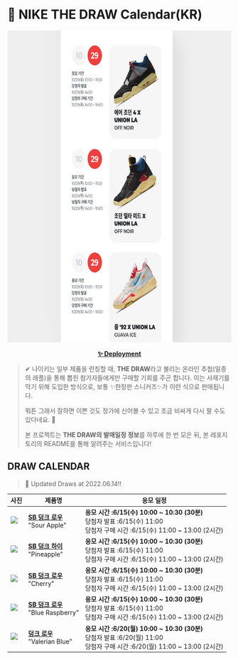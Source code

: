 # 👟 NIKE THE DRAW Calendar(KR)

<div align="center">
  <a href="https://junhoyeo.github.io/NIKE-THE-DRAW-Calendar/">
    <img src="./docs/images/preview.png" alt="Preview image of deployed application" height="700px" width="700px" />
  </a>
</div>

<p align="center">
  <a href="https://junhoyeo.github.io/NIKE-THE-DRAW-Calendar/">
    <strong>✨ Deployment</strong>
  </a>
</p>

> ✔ 나이키는 일부 제품을 런칭할 때, **THE DRAW**라고 불리는 온라인 추첨(일종의 래플)을 통해 뽑힌 참가자들에게만 구매할 기회를 주곤 합니다. 이는 사재기를 막기 위해 도입한 방식으로, 보통 ✨한정판 스니커즈✨가 이런 식으로 판매됩니다.
>
> 뭐튼 그래서 잘하면 이쁜 것도 정가에 신어볼 수 있고 조금 비싸게 다시 팔 수도 있다네요. 🤭
>
> 본 프로젝트는 **THE DRAW의 발매일정 정보**를 하루에 한 번 모은 뒤, 본 레포지토리의 README를 통해 알려주는 서비스입니다!

## DRAW CALENDAR

<!-- DRAW CALENDAR: START -->

> 👟 Updated Draws at 2022.06.14‼️

| 사진 | 제품명 | 응모 일정 |
| --- | ---- | ------- |
| <img src="https://static-breeze.nike.co.kr/kr/ko_kr/cmsstatic/product/DM0807-300/d95cec03-c1d4-4c63-8a2e-2d59081492ef_primary.jpg?snkrBrowse" width="256" /> | <a href="https://www.nike.com/kr/launch/t/adult-unisex/fw/action-outdoor/DM0807-300/iwO6D3/nike-sb-dunk-low-pro"><strong>SB 덩크 로우</strong><br /></a> "Sour Apple" | <strong>응모 시간 :6/15(수) 10:00 ~ 10:30 (30분)</strong><br />당첨자 발표 :6/15(수) 11:00<br />당첨자 구매 시간 :6/15(수) 11:00 ~ 13:00 (2시간) |
| <img src="https://static-breeze.nike.co.kr/kr/ko_kr/cmsstatic/product/DM0808-700/2667a208-e81f-45f7-9282-4a88a5c72d43_primary.jpg?snkrBrowse" width="256" /> | <a href="https://www.nike.com/kr/launch/t/adult-unisex/fw/action-outdoor/DM0808-700/apM74qFT77/nike-sb-dunk-high-pro"><strong>SB 덩크 하이</strong><br /></a> "Pineapple" | <strong>응모 시간 :6/15(수) 10:00 ~ 10:30 (30분)</strong><br />당첨자 발표 :6/15(수) 11:00<br />당첨자 구매 시간 :6/15(수) 11:00 ~ 13:00 (2시간) |
| <img src="https://static-breeze.nike.co.kr/kr/ko_kr/cmsstatic/product/DM0807-600/9cdcf8bb-f22c-4095-8adf-d5f7fe050338_primary.jpg?snkrBrowse" width="256" /> | <a href="https://www.nike.com/kr/launch/t/adult-unisex/fw/action-outdoor/DM0807-600/2uM7p8XR/nike-sb-dunk-low-pro"><strong>SB 덩크 로우</strong><br /></a> "Cherry" | <strong>응모 시간 :6/15(수) 10:00 ~ 10:30 (30분)</strong><br />당첨자 발표 :6/15(수) 11:00<br />당첨자 구매 시간 :6/15(수) 11:00 ~ 13:00 (2시간) |
| <img src="https://static-breeze.nike.co.kr/kr/ko_kr/cmsstatic/product/DM0807-400/39a119ab-81e8-4f2a-b014-52a3fa1defc5_primary.jpg?snkrBrowse" width="256" /> | <a href="https://www.nike.com/kr/launch/t/adult-unisex/fw/action-outdoor/DM0807-400/6nX520lf1a3/nike-sb-dunk-low-pro"><strong>SB 덩크 로우</strong><br /></a> "Blue Raspberry" | <strong>응모 시간 :6/15(수) 10:00 ~ 10:30 (30분)</strong><br />당첨자 발표 :6/15(수) 11:00<br />당첨자 구매 시간 :6/15(수) 11:00 ~ 13:00 (2시간) |
| <img src="https://static-breeze.nike.co.kr/kr/ko_kr/cmsstatic/product/DD1391-400/f07db255-8579-4085-91b0-080a800547ce_primary.jpg?snkrBrowse" width="256" /> | <a href="https://www.nike.com/kr/launch/t/men/fw/nike-sportswear/DD1391-400/VpF6011O4/nike-dunk-low-retro"><strong>덩크 로우</strong><br /></a> "Valerian Blue" | <strong>응모 시간 :6/20(월) 10:00 ~ 10:30 (30분)</strong><br />당첨자 발표 :6/20(월) 11:00<br />당첨자 구매 시간 :6/20(월) 11:00 ~ 13:00 (2시간) |

<!-- DRAW CALENDAR: END -->
